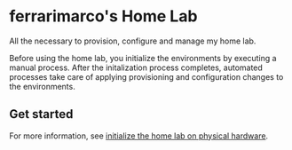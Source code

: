 # ferrarimarco's Home Lab

All the necessary to provision, configure and manage my home lab.

Before using the home lab, you initialize the environments by executing
a manual process. After the initalization process completes,
automated processes take care of applying provisioning and
configuration changes to the environments.

## Get started

For more information, see
[initialize the home lab on physical hardware](./docs/installation/production/README.md).
